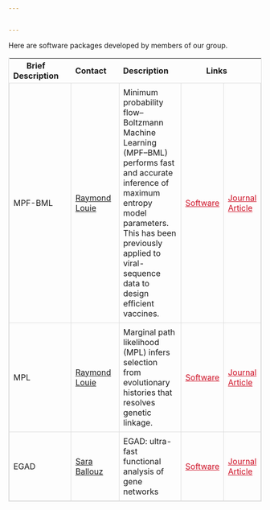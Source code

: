 ```yaml
---


---
```


Here are software packages developed by members of our group.



<head>
    <title>Sortable Table with Arrows</title>
    <style>
        .sortable th {
            cursor: pointer;
            position: relative;
            padding-right: 25px; /* Make space for the arrow */
        }
        .sortable .arrow {
            right: 5px;
            top: 50%;
	    color: white;
        }
        .asc::after {
            content: '▲';
        }
        .desc::after {
            content: '▼';
        }
        .table-responsive, .table-bordered {
            border: 1px solid #ddd;
            width: 100%;
            border-collapse: collapse;
        }
        .table-responsive td, .table-bordered td {
            border: 1px solid #ddd;
            padding: 8px;
        }
        .text-center {
            text-align: center;
        }
    </style>
</head>
<body>

<table class="table-responsive table-bordered sortable">
  <thead>
    <tr>
      <th class="text-center" onclick="sortTable(0)">Brief Description <span class="arrow"></span></th>
      <th class="text-center" onclick="sortTable(1)">Contact <span class="arrow"></span></th>
      <th class="text-center" onclick="sortTable(2)">Description <span class="arrow"></span></th>
      <th colspan="2" class="text-center">Links</th>
    </tr>
  </thead>
  <tbody>
    <tr>
      <td>MPF-BML</td>
      <td><a href="mailto:r.louie@unsw.edu.au">Raymond Louie</a></td>
      <td>Minimum probability flow–Boltzmann Machine Learning (MPF–BML) performs fast and accurate inference of maximum entropy model parameters. This has been previously applied to viral-sequence data to design efficient vaccines.</td>
      <td><a href="https://github.com/raymondlouie/MPF-BML" style="color:#ce1126">Software</a></td>
      <td><a href="https://academic.oup.com/bioinformatics/article/36/7/2278/5680343?login=false" style="color:#ce1126;">Journal Article</a></td>
    </tr>
    <tr>
      <td>MPL</td>
      <td><a href="mailto:r.louie@unsw.edu.au">Raymond Louie</a></td>
      <td>Marginal path likelihood (MPL) infers selection from evolutionary histories that resolves genetic linkage.</td>
      <td><a href="https://github.com/raymondlouie/WF-MPL" style="color:#ce1126">Software</a></td>
      <td><a href="https://www.nature.com/articles/s41587-020-0737-3" style="color:#ce1126;">Journal Article</a></td>
    </tr>
    <tr>
      <td>EGAD</td>
      <td><a href="mailto:">Sara Ballouz</a></td>
      <td>EGAD: ultra-fast functional analysis of gene networks</td>
      <td><a href="https://bioconductor.org/packages/release/bioc/html/EGAD.html" style="color:#ce1126">Software</a></td>
      <td><a href="https://academic.oup.com/bioinformatics/article/33/4/612/2664343" style="color:#ce1126;">Journal Article</a></td>
    </tr>
  </tbody>
</table>

<script>
function sortTable(column) {
    var table, rows, switching, i, x, y, shouldSwitch, dir = "asc", switchcount = 0;
    table = document.querySelector(".sortable");
    switching = true;
    while (switching) {
        switching = false;
        rows = table.getElementsByTagName("TR");
        for (i = 1; i < (rows.length - 1); i++) {
            shouldSwitch = false;
            x = rows[i].getElementsByTagName("TD")[column];
            y = rows[i + 1].getElementsByTagName("TD")[column];
            if (dir == "asc") {
                if (x.innerHTML.toLowerCase() > y.innerHTML.toLowerCase()) {
                    shouldSwitch = true;
                    break;
                }
            } else if (dir == "desc") {
                if (x.innerHTML.toLowerCase() < y.innerHTML.toLowerCase()) {
                    shouldSwitch = true;
                    break;
                }
            }
        }
        if (shouldSwitch) {
            rows[i].parentNode.insertBefore(rows[i + 1], rows[i]);
            switching = true;
            switchcount++;
        } else {
            if (switchcount == 0 && dir == "asc") {
                dir = "desc";
                switching = true;
            }
        }
    }
    // Update arrows
    var allHeaders = table.querySelectorAll("th");
    allHeaders.forEach(function(header) {
        header.querySelectorAll(".arrow").forEach(function(arrow) {
            arrow.className = "arrow"; // Reset
        });
    });
    var currentArrow = allHeaders[column].querySelector(".arrow");
    if (dir === "asc") {
        currentArrow.classList.add("asc");
    } else {
        currentArrow.classList.add("desc");
    }
}
</script>

</body>

